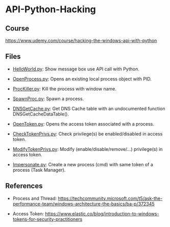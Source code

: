 # API-Python-Hacking

## Course

<https://www.udemy.com/course/hacking-the-windows-api-with-python>

## Files

* [HelloWorld.py](helloworld.py): Show message box use API call with Python.

* [OpenProcess.py](OpenProcess.py): Opens an existing local process object with PID.

* [ProcKiller.py](prockiller.py): Kill the process with window name.

* [SpawnProc.py](SpawnProc.py): Spawn a process.

* [DNSGetCache.py](DNSGetCache.py): Get DNS Cache table with an undocumented function DNSGetCacheDataTable().

* [OpenToken.py](OpenToken.py): Opens the access token associated with a process.

* [CheckTokenPrivs.py](CheckTokenPrivs.py): Check privilege(s) be enabled/disabled in access token.

* [ModifyTokenPrivs.py](ModifyTokenPrivs.py): Modify (enable/disable/remove/...) privilege(s) in access token.

* [Impersonate.py](Impersonate.py): Create a new process (cmd) with same token of a process (Task Manager).

## References

* Process and Thread: <https://techcommunity.microsoft.com/t5/ask-the-performance-team/windows-architecture-the-basics/ba-p/372345>

* Access Token: <https://www.elastic.co/blog/introduction-to-windows-tokens-for-security-practitioners>
